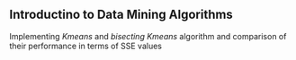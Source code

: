 ## Introductino to Data Mining Algorithms

Implementing _Kmeans_ and _bisecting Kmeans_ algorithm and comparison of their performance in terms of SSE values
